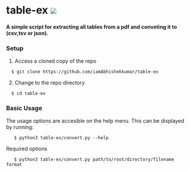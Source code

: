 # table-ex ![](https://img.shields.io/badge/Python-3-blue.svg?style=for-the-badge&logo=python)
#### A simple script for extracting all tables from a pdf and conveting it to (csv,tsv or json).
### Setup
1. Access a cloned copy of the repo
```shell
  $ git clone https://github.com/iamAbhishekkumar/table-ex

```
2. Change to the repo directory
```shell
  $ cd table-ex
```
### Basic Usage
The usage options are accesible on the help menu. This can be displayed by running:

 ```shell
    $ python3 table-ex/convert.py --help
 ```
 Required options
  ```shell
     $ python3 table-ex/convert.py path/to/root/directory/filename format
 ```
